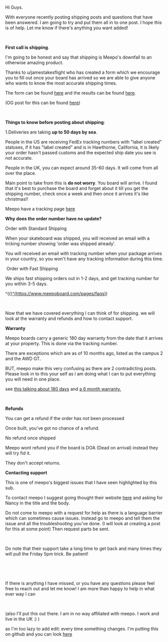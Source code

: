 Hi Guys.

With everyone recently posting shipping posts and questions that have been answered. I am going to try and put them all in to one post. I hope this is of help. Let me know if there's anything you want added!

&#x200B;

**First call is shipping**.

I'm going to be honest and say that shipping is Meepo's downfall to an otherwise amazing product.

Thanks to u/jamestakesflight who has created a form which we encourage you to fill out once your board has arrived so we are able to give anyone who wants to know the most accurate shipping times.

The form can be found [here](https://forms.gle/jVfHhKx1J3iSBSox7) and the results can be found [here](https://docs.google.com/spreadsheets/d/1yXgaOHBZoZJtPVxP6klVuYW0VE8DWirPxzv3f8lYxYA).

(OG post for this can be found [here](https://www.reddit.com/r/MeepoBoards/comments/gslvde/master_delivery_date_google_sheet_and_google_form/))

&#x200B;

**Things to know before posting about shipping**:

1.Deliveries are taking **up to 50 days by sea**.

People in the US are receiving FedEx tracking numbers with "label created" statuses, if it has "label created" and is in Hawthorne, California, it is likely your order hasn't passed customs and the expected ship date you see is not accurate.

People in the UK, you can expect around 35-60 days. It will come from all over the place.

Main point to take from this is **do not worry**. You board will arrive. I found that it's best to purchase the board and forget about it till you get the shipping number, check once a week and then once it arrives it's like christmas!!

Meepo have a tracking page [here](https://www.meepoboard.com/apps/trackorder)

**Why does the order number have no update?**

Order with Standard Shipping 

When your skateboard was shipped, you will received an email with a trcking number showing 'order was shipped already'.

You will received an email with tracking number when your package arrives in your country, so you won't have any tracking information during this time.

 Order with Fast Shipping 

We ships fast shipping orders out in 1-2 days, and get tracking number for you within 3-5 days.

^(()[^(https://www.meepoboard.com/pages/faqs)](https://www.meepoboard.com/pages/faqs))

&#x200B;

Now that we have covered everything I can think of for shipping. we will look at the warranty and refunds and how to contact support.

**Warranty**

Meepo boards carry a generic 180 day warranty from the date that it arrives at your property. This is done via the tracking number.

There are exceptions which are as of 10 months ago, listed as the campus 2 and the AWD GT.

BUT, meepo make this very confusing as there are 2 contradicting posts. Please look in to this your self as I am doing what I can to put everything you will need in one place.

see [this talking about 180 days](https://support.meepoboard.com/hc/en-us/articles/360002069658-Is-there-a-warranty-) and [a 6 month warranty.](https://support.meepoboard.com/hc/en-us/articles/360002108877-How-long-is-the-warranty-from-Meepo-Board-)

&#x200B;

**Refunds**

You can get a refund if the order has not been processed

Once built, you've got no chance of a refund.

No refund once shipped

Meepo wont refund you if the board is DOA (Dead on arrival) instead they will try fid it.

They don't accept returns.

**Contacting support**

This is one of meepo's biggest issues that I have seen highlighted by this sub.

To contact meepo I suggest going thought their website [here](https://support.meepoboard.com/hc/en-us/requests/new) and asking for Nancy in the title and the body. 

Do not come to meepo with a request for help as there is a language barrier which can sometimes cause issues. Instead go to meepo and tell them the issue and all the troubleshooting you've done. (I will look at creating a post for this at some point) Then request parts be sent.

&#x200B;

Do note that their support take a long time to get back and many times they will pull the Friday 5pm trick. Be patient! 

&#x200B;

&#x200B;

If there is anything I have missed, or you have any questions please feel free to reach out and let me know! I am more than happy to help in what ever way I can

&#x200B;

(also I'll put this out there. I am in no way affiliated with meepo. I work and live in the UK :) )

as I'm too lazy to add edit: every time something changes. I'm putting this on github and you can look [here](https://github.com/userbradley/meepoboards)
